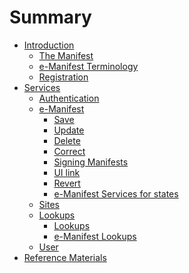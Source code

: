 # Summary

- [Introduction](index.md)
  - [The Manifest](Intro/the-manifest.md)
  - [e-Manifest Terminology](Intro/terminology.md)
  - [Registration](Intro/registration.md)
- [Services](Services/index.md)
  - [Authentication](Services/authentication.md)
  - [e-Manifest](Services/Manifest/index.md)
    - [Save](Services/Manifest/save.md)
    - [Update](Services/Manifest/update.md)
    - [Delete](Services/Manifest/delete.md)
    - [Correct](Services/Manifest/correct.md)
    - [Signing Manifests]()
    - [UI link](Services/Manifest/ui-link.md)
    - [Revert](Services/Manifest/revert.md)
    - [e-Manifest Services for states](Services/Manifest/states.md)
  - [Sites]()
  - [Lookups](Services/Lookup/lookup.md)
    - [Lookups](Services/Lookup/lookup.md)
    - [e-Manifest Lookups](Services/Lookup/e-manifest.md)
  - [User](Services/user.md)
- [Reference Materials](references.md)
